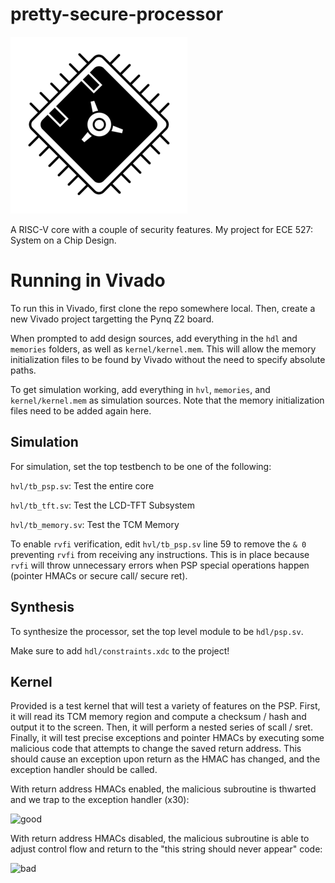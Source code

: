 # pretty-secure-processor

![logo](images/logo_invert_small.png)

A RISC-V core with a couple of security features. My project for ECE 527: System on a Chip Design.

# Running in Vivado
To run this in Vivado, first clone the repo somewhere local. Then, create a new Vivado project targetting the Pynq Z2 board.

When prompted to add design sources, add everything in the `hdl` and `memories` folders, as well as `kernel/kernel.mem`. This will allow the memory initialization files to be found by Vivado without the need to specify absolute paths.

To get simulation working, add everything in `hvl`, `memories`, and `kernel/kernel.mem` as simulation sources. Note that the memory initialization files need to be added again here.

## Simulation
For simulation, set the top testbench to be one of the following:

`hvl/tb_psp.sv`: Test the entire core

`hvl/tb_tft.sv`: Test the LCD-TFT Subsystem

`hvl/tb_memory.sv`: Test the TCM Memory

To enable `rvfi` verification, edit `hvl/tb_psp.sv` line 59 to remove the `& 0` preventing `rvfi` from receiving any instructions. This is in place because `rvfi` will throw unnecessary errors when PSP special operations happen (pointer HMACs or secure call/ secure ret).

## Synthesis
To synthesize the processor, set the top level module to be `hdl/psp.sv`.

Make sure to add `hdl/constraints.xdc` to the project!

## Kernel

Provided is a test kernel that will test a variety of features on the PSP. First, it will read its TCM memory region and compute a checksum / hash and output it to the screen. Then, it will perform a nested series of scall / sret. Finally, it will test precise exceptions and pointer HMACs by executing some malicious code that attempts to change the saved return address. This should cause an exception upon return as the HMAC has changed, and the exception handler should be called.

With return address HMACs enabled, the malicious subroutine is thwarted and we trap to the exception handler (x30):

![good](images/with_hmac.png)

With return address HMACs disabled, the malicious subroutine is able to adjust control flow and return to the "this string should never appear" code:

![bad](images/without_hmac.png)
